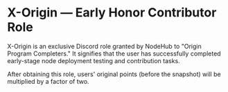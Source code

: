 # X-Origin — Early Honor Contributor Role

X-Origin is an exclusive Discord role granted by NodeHub to "Origin Program Completers." It signifies that the user has successfully completed early-stage node deployment testing and contribution tasks.



After obtaining this role, users' original points (before the snapshot) will be multiplied by a factor of two.
